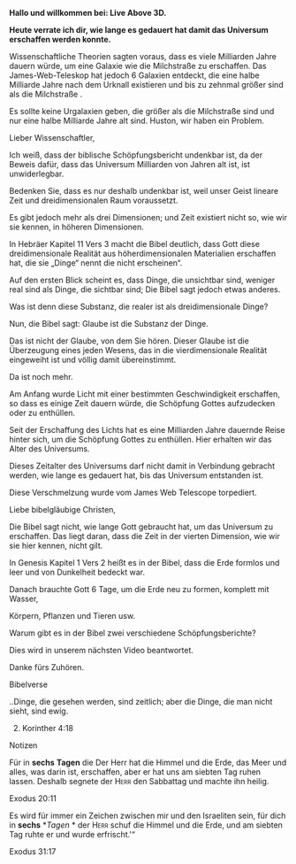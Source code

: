 **Hallo und willkommen bei: Live Above 3D.**

**Heute verrate ich dir, wie lange es gedauert hat damit das Universum erschaffen werden konnte.**

Wissenschaftliche Theorien sagten voraus, dass es viele Milliarden Jahre dauern würde, um eine Galaxie wie die Milchstraße zu erschaffen. Das James-Web-Teleskop hat jedoch 6 Galaxien entdeckt, die eine halbe Milliarde Jahre nach dem Urknall existieren und bis zu zehnmal größer sind als die Milchstraße .

Es sollte keine Urgalaxien geben, die größer als die Milchstraße sind und nur eine halbe Milliarde Jahre alt sind. Huston, wir haben ein Problem.

Lieber Wissenschaftler,

Ich weiß, dass der biblische Schöpfungsbericht undenkbar ist, da der Beweis dafür, dass das Universum Milliarden von Jahren alt ist, ist unwiderlegbar.

Bedenken Sie, dass es nur deshalb undenkbar ist, weil unser Geist lineare Zeit und dreidimensionalen Raum voraussetzt.

Es gibt jedoch mehr als drei Dimensionen; und Zeit existiert nicht so, wie wir sie kennen, in höheren Dimensionen.

In Hebräer Kapitel 11 Vers 3 macht die Bibel deutlich, dass Gott diese dreidimensionale Realität aus höherdimensionalen Materialien erschaffen hat, die sie „Dinge“ nennt die nicht erscheinen“.

Auf den ersten Blick scheint es, dass Dinge, die unsichtbar sind, weniger real sind als Dinge, die sichtbar sind; Die Bibel sagt jedoch etwas anderes.

Was ist denn diese Substanz, die realer ist als dreidimensionale Dinge?

Nun, die Bibel sagt: Glaube ist die Substanz der Dinge.

Das ist nicht der Glaube, von dem Sie hören. Dieser Glaube ist die Überzeugung eines jeden Wesens, das in die vierdimensionale Realität eingeweiht ist und völlig damit übereinstimmt.

Da ist noch mehr.

Am Anfang wurde Licht mit einer bestimmten Geschwindigkeit erschaffen, so dass es einige Zeit dauern würde, die Schöpfung Gottes aufzudecken oder zu enthüllen.

Seit der Erschaffung des Lichts hat es eine Milliarden Jahre dauernde Reise hinter sich, um die Schöpfung Gottes zu enthüllen. Hier erhalten wir das Alter des Universums.

Dieses Zeitalter des Universums darf nicht damit in Verbindung gebracht werden, wie lange es gedauert hat, bis das Universum entstanden ist.

Diese Verschmelzung wurde vom James Web Telescope torpediert.

Liebe bibelgläubige Christen,

Die Bibel sagt nicht, wie lange Gott gebraucht hat, um das Universum zu erschaffen. Das liegt daran, dass die Zeit in der vierten Dimension, wie wir sie hier kennen, nicht gilt.

In Genesis Kapitel 1 Vers 2 heißt es in der Bibel, dass die Erde formlos und leer und von Dunkelheit bedeckt war.

Danach brauchte Gott 6 Tage, um die Erde neu zu formen, komplett mit Wasser,

Körpern, Pflanzen und Tieren usw.

Warum gibt es in der Bibel zwei verschiedene Schöpfungsberichte?

Dies wird in unserem nächsten Video beantwortet.

Danke fürs Zuhören.

Bibelverse

..Dinge, die gesehen werden, sind zeitlich; aber die Dinge, die man nicht sieht, sind ewig.

2. Korinther 4:18

Notizen

Für in **sechs** **Tagen** die <span class= „Smallcaps“>Der Herr hat die Himmel und die Erde, das Meer und alles, was darin ist, erschaffen, aber er hat uns am siebten Tag ruhen lassen. Deshalb segnete der <span class="smallcaps">Herr</span> den Sabbattag und machte ihn heilig.

Exodus 20:11

Es wird für immer ein Zeichen zwischen mir und den Israeliten sein, für dich in **sechs** **Tagen* * der <span class="smallcaps">Herr</span> schuf die Himmel und die Erde, und am siebten Tag ruhte er und wurde erfrischt.'“

Exodus 31:17